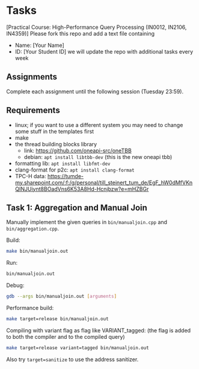 # Tasks
[Practical Course: High-Performance Query Processing (IN0012, IN2106, IN4359)]
Please fork this repo and add a text file containing
- Name: [Your Name]
- ID: [Your Student ID]
we will update the repo with additional tasks every week

## Assignments
Complete each assignment until the following session (Tuesday 23:59).

## Requirements
- linux; if you want to use a different system you may need to change some stuff in the templates first
- make
- the thread building blocks library
  - link: https://github.com/oneapi-src/oneTBB
  - debian: `apt install libtbb-dev` (this is the new oneapi tbb)
- formatting lib: `apt install libfmt-dev`
- clang-format for p2c: `apt install clang-format`
- TPC-H data: https://tumde-my.sharepoint.com/:f:/g/personal/till_steinert_tum_de/EgF_hW0dMfVKnQINJUiynt8BOadVns6K53A8Hd-Hcnjbzw?e=mHZBGr

## Task 1: Aggregation and Manual Join

Manually implement the given queries in `bin/manualjoin.cpp` and `bin/aggregation.cpp`.

Build:
``` sh
make bin/manualjoin.out
```

Run:

``` sh
bin/manualjoin.out
```

Debug:

``` sh
gdb --args bin/manualjoin.out [arguments]
```

Performance build:

``` sh
make target=release bin/manualjoin.out
```

Compiling with variant flag as flag like VARIANT_tagged: (the flag is added to both the compiler and to the compiled query)
``` sh
make target=release variant=tagged bin/manualjoin.out
```
Also try `target=sanitize` to use the address sanitizer.
